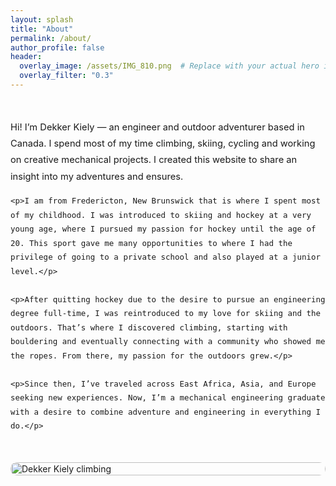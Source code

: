 ```yaml
---
layout: splash
title: "About"
permalink: /about/
author_profile: false
header:
  overlay_image: /assets/IMG_810.png  # Replace with your actual hero image
  overlay_filter: "0.3"
---
```


<div style="display: flex; flex-wrap: wrap; align-items: center; gap: 2rem; margin-top: 2rem;">
  <div style="flex: 1; min-width: 300px; line-height: 1.8; font-size: 1.05em;">
    <p>Hi! I’m Dekker Kiely — an engineer and outdoor adventurer based in Canada. I spend most of my time climbing, skiing, cycling and working on creative mechanical projects. I created this website to share an insight into my adventures and ensures.</p>

    <p>I am from Fredericton, New Brunswick that is where I spent most of my childhood. I was introduced to skiing and hockey at a very young age, where I pursued my passion for hockey until the age of 20. This sport gave me many opportunities to where I had the privilege of going to a private school and also played at a junior level.</p>

    <p>After quitting hockey due to the desire to pursue an engineering degree full-time, I was reintroduced to my love for skiing and the outdoors. That’s where I discovered climbing, starting with bouldering and eventually connecting with a community who showed me the ropes. From there, my passion for the outdoors grew.</p>

    <p>Since then, I’ve traveled across East Africa, Asia, and Europe seeking new experiences. Now, I’m a mechanical engineering graduate with a desire to combine adventure and engineering in everything I do.</p>
  </div>
  <div style="flex: 1; min-width: 300px;">
    <img src="/assets/IMG_0253.png" alt="Dekker Kiely climbing" style="width: 100%; border-radius: 10px;">
  </div>
</div>
